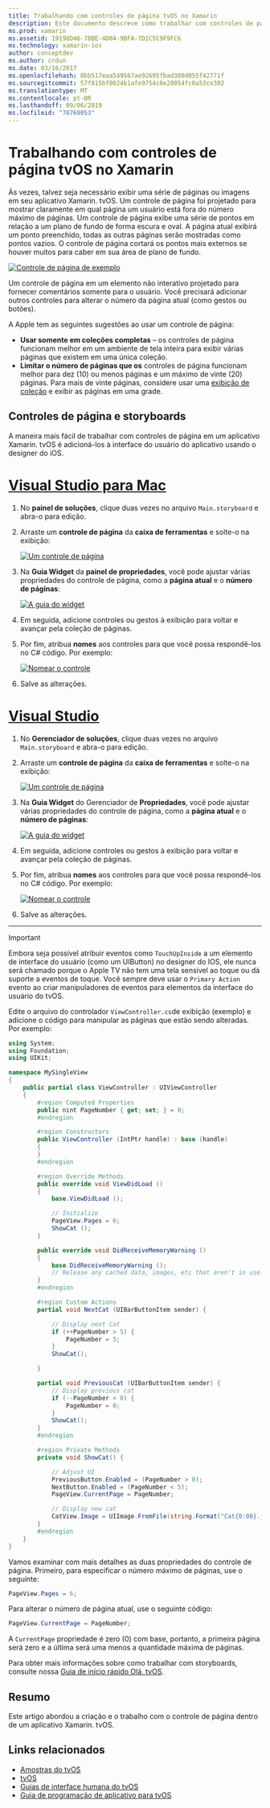 ```yaml
---
title: Trabalhando com controles de página tvOS no Xamarin
description: Este documento descreve como trabalhar com controles de página tvOS em um aplicativo criado com o Xamarin. Ele fornece uma descrição de alto nível dos controles de página, discute como configurá-los em storyboards e examina como responder a eventos de alteração de página.
ms.prod: xamarin
ms.assetid: 19198D46-7BBE-4D04-9BFA-7D1C5C9F9FC6
ms.technology: xamarin-ios
author: conceptdev
ms.author: crdun
ms.date: 03/16/2017
ms.openlocfilehash: 8bb517eaa549567ae92695fbad300d055f42771f
ms.sourcegitcommit: 57f815bf0024b1afe9754c0e28054fc0a53ce302
ms.translationtype: MT
ms.contentlocale: pt-BR
ms.lasthandoff: 09/06/2019
ms.locfileid: "70769053"
---
```

# <a name="working-with-tvos-page-controls-in-xamarin"></a>Trabalhando com controles de página tvOS no Xamarin

Às vezes, talvez seja necessário exibir uma série de páginas ou imagens em seu aplicativo Xamarin. tvOS. Um controle de página foi projetado para mostrar claramente em qual página um usuário está fora do número máximo de páginas. Um controle de página exibe uma série de pontos em relação a um plano de fundo de forma escura e oval. A página atual exibirá um ponto preenchido, todas as outras páginas serão mostradas como pontos vazios. O controle de página cortará os pontos mais externos se houver muitos para caber em sua área de plano de fundo.

[![](page-controls-images/page01.png "Controle de página de exemplo")](page-controls-images/page01.png#lightbox)

Um controle de página em um elemento não interativo projetado para fornecer comentários somente para o usuário. Você precisará adicionar outros controles para alterar o número da página atual (como gestos ou botões).

A Apple tem as seguintes sugestões ao usar um controle de página:

- **Usar somente em coleções completas** – os controles de página funcionam melhor em um ambiente de tela inteira para exibir várias páginas que existem em uma única coleção.
- **Limitar o número de páginas que os** controles de página funcionam melhor para dez (10) ou menos páginas e um máximo de vinte (20) páginas. Para mais de vinte páginas, considere usar uma [exibição de coleção](~/ios/tvos/user-interface/collection-views.md) e exibir as páginas em uma grade.

<a name="Page-Controls-and-Storyboards" />

## <a name="page-controls-and-storyboards"></a>Controles de página e storyboards

A maneira mais fácil de trabalhar com controles de página em um aplicativo Xamarin. tvOS é adicioná-los à interface do usuário do aplicativo usando o designer do iOS.

# <a name="visual-studio-for-mactabmacos"></a>[Visual Studio para Mac](#tab/macos)

1. No **painel de soluções**, clique duas vezes no arquivo `Main.storyboard` e abra-o para edição.
1. Arraste um **controle de página** da **caixa de ferramentas** e solte-o na exibição:

    [![](page-controls-images/page02.png "Um controle de página")](page-controls-images/page02.png#lightbox)
1. Na **Guia Widget** da **painel de propriedades**, você pode ajustar várias propriedades do controle de página, como a **página atual** e o **número de páginas**:

    [![](page-controls-images/page03.png "A guia do widget")](page-controls-images/page03.png#lightbox)
1. Em seguida, adicione controles ou gestos à exibição para voltar e avançar pela coleção de páginas.
1. Por fim, atribua **nomes** aos controles para que você possa respondê-los no C# código. Por exemplo:

    [![](page-controls-images/page04.png "Nomear o controle")](page-controls-images/page04.png#lightbox)
1. Salve as alterações.

# <a name="visual-studiotabwindows"></a>[Visual Studio](#tab/windows)

1. No **Gerenciador de soluções**, clique duas vezes no arquivo `Main.storyboard` e abra-o para edição.
1. Arraste um **controle de página** da **caixa de ferramentas** e solte-o na exibição:

    [![](page-controls-images/page02-vs.png "Um controle de página")](page-controls-images/page02-vs.png#lightbox)
1. Na **Guia Widget** do Gerenciador de **Propriedades**, você pode ajustar várias propriedades do controle de página, como a **página atual** e o **número de páginas**:

    [![](page-controls-images/page03-vs.png "A guia do widget")](page-controls-images/page03-vs.png#lightbox)
1. Em seguida, adicione controles ou gestos à exibição para voltar e avançar pela coleção de páginas.
1. Por fim, atribua **nomes** aos controles para que você possa respondê-los no C# código. Por exemplo:

    [![](page-controls-images/page04-vs.png "Nomear o controle")](page-controls-images/page04-vs.png#lightbox)
1. Salve as alterações.

-----

> [!IMPORTANT]
> Embora seja possível atribuir eventos como `TouchUpInside` a um elemento de interface do usuário (como um UIButton) no designer do IOS, ele nunca será chamado porque o Apple TV não tem uma tela sensível ao toque ou dá suporte a eventos de toque. Você sempre deve usar o `Primary Action` evento ao criar manipuladores de eventos para elementos da interface do usuário do tvOS.

Edite o arquivo do controlador `ViewController.cs`de exibição (exemplo) e adicione o código para manipular as páginas que estão sendo alteradas. Por exemplo:

```csharp
using System;
using Foundation;
using UIKit;

namespace MySingleView
{
    public partial class ViewController : UIViewController
    {
        #region Computed Properties
        public nint PageNumber { get; set; } = 0;
        #endregion

        #region Constructors
        public ViewController (IntPtr handle) : base (handle)
        {
        }
        #endregion

        #region Override Methods
        public override void ViewDidLoad ()
        {
            base.ViewDidLoad ();

            // Initialize
            PageView.Pages = 6;
            ShowCat ();
        }

        public override void DidReceiveMemoryWarning ()
        {
            base.DidReceiveMemoryWarning ();
            // Release any cached data, images, etc that aren't in use.
        }
        #endregion

        #region Custom Actions
        partial void NextCat (UIBarButtonItem sender) {

            // Display next Cat
            if (++PageNumber > 5) {
                PageNumber = 5;
            }
            ShowCat();

        }

        partial void PreviousCat (UIBarButtonItem sender) {
            // Display previous cat
            if (--PageNumber < 0) {
                PageNumber = 0;
            }
            ShowCat();
        }
        #endregion

        #region Private Methods
        private void ShowCat() {

            // Adjust UI
            PreviousButton.Enabled = (PageNumber > 0);
            NextButton.Enabled = (PageNumber < 5);
            PageView.CurrentPage = PageNumber;

            // Display new cat
            CatView.Image = UIImage.FromFile(string.Format("Cat{0:00}.jpg",PageNumber+1));
        }
        #endregion
    }
}
```

Vamos examinar com mais detalhes as duas propriedades do controle de página. Primeiro, para especificar o número máximo de páginas, use o seguinte:

```csharp
PageView.Pages = 6;
```

Para alterar o número de página atual, use o seguinte código:

```csharp
PageView.CurrentPage = PageNumber;
```

A `CurrentPage` propriedade é zero (0) com base, portanto, a primeira página será zero e a última será uma menos a quantidade máxima de páginas.

Para obter mais informações sobre como trabalhar com storyboards, consulte nossa [Guia de início rápido Olá, tvOS](~/ios/tvos/get-started/hello-tvos.md).

<a name="Summary" />

## <a name="summary"></a>Resumo

Este artigo abordou a criação e o trabalho com o controle de página dentro de um aplicativo Xamarin. tvOS.

## <a name="related-links"></a>Links relacionados

- [Amostras do tvOS](https://docs.microsoft.com/samples/browse/?products=xamarin&term=Xamarin.iOS+tvOS)
- [tvOS](https://developer.apple.com/tvos/)
- [Guias de interface humana do tvOS](https://developer.apple.com/tvos/human-interface-guidelines/)
- [Guia de programação de aplicativo para tvOS](https://developer.apple.com/library/prerelease/tvos/documentation/General/Conceptual/AppleTV_PG/)
